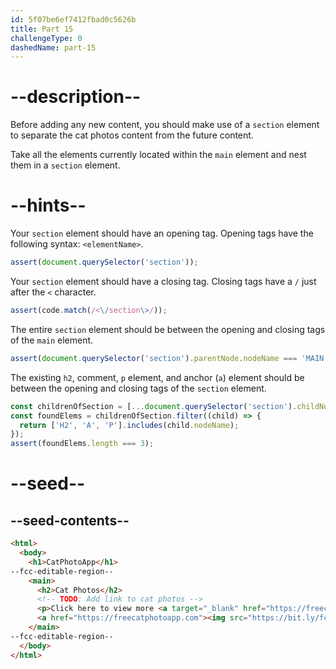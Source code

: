 ```yaml
---
id: 5f07be6ef7412fbad0c5626b
title: Part 15
challengeType: 0
dashedName: part-15
---
```


# --description--

Before adding any new content, you should make use of a `section` element to separate the cat photos content from the future content.

Take all the elements currently located within the `main` element and nest them in a `section` element.

# --hints--

Your `section` element should have an opening tag. Opening tags have the following syntax: `<elementName>`.

```js
assert(document.querySelector('section'));
```

Your `section` element should have a closing tag. Closing tags have a `/` just after the `<` character.

```js
assert(code.match(/<\/section\>/));
```

The entire `section` element should be between the opening and closing tags of the `main` element.

```js
assert(document.querySelector('section').parentNode.nodeName === 'MAIN');
```

The existing `h2`, comment, `p` element, and anchor (`a`) element should be between the opening and closing tags of the `section` element.

```js
const childrenOfSection = [...document.querySelector('section').childNodes];
const foundElems = childrenOfSection.filter((child) => {
  return ['H2', 'A', 'P'].includes(child.nodeName);
});
assert(foundElems.length === 3);
```

# --seed--

## --seed-contents--

```html
<html>
  <body>
    <h1>CatPhotoApp</h1>
--fcc-editable-region--
    <main>
      <h2>Cat Photos</h2>
      <!-- TODO: Add link to cat photos -->
      <p>Click here to view more <a target="_blank" href="https://freecatphotoapp.com">cat photos</a>.</p>
      <a href="https://freecatphotoapp.com"><img src="https://bit.ly/fcc-relaxing-cat" alt="A cute orange cat lying on its back."></a>
    </main>
--fcc-editable-region--
  </body>
</html>
```

